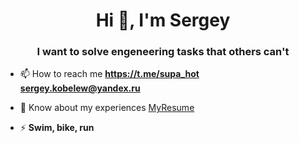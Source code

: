 <h1 align="center">Hi 👋, I'm Sergey</h1>
<h3 align="center">I want to solve engeneering tasks that others can't</h3>

- 📫 How to reach me **https://t.me/supa_hot** **sergey.kobelew@yandex.ru**

- 📄 Know about my experiences [MyResume](https://drive.google.com/file/d/1nSX47cBKmufoM1axP02DQlADwFMiDQIL/view?usp=sharing)

- ⚡ **Swim, bike, run**



